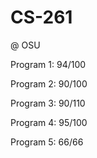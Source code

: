 # CS-261

@ OSU

Program 1: 94/100

Program 2: 90/100

Program 3: 90/110

Program 4: 95/100

Program 5: 66/66
